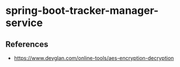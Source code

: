 # spring-boot-tracker-manager-service


## References

-   https://www.devglan.com/online-tools/aes-encryption-decryption
